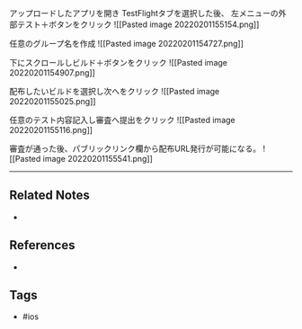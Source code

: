 アップロードしたアプリを開き TestFlightタブを選択した後、
左メニューの外部テスト＋ボタンをクリック
![[Pasted image 20220201155154.png]]

任意のグループ名を作成
![[Pasted image 20220201154727.png]]

下にスクロールしビルド＋ボタンをクリック
![[Pasted image 20220201154907.png]]

配布したいビルドを選択し次へをクリック
![[Pasted image 20220201155025.png]]

任意のテスト内容記入し審査へ提出をクリック
![[Pasted image 20220201155116.png]]

審査が通った後、パブリックリンク欄から配布URL発行が可能になる。
![[Pasted image 20220201155541.png]]

---
## Related Notes
- 

## References
- 

## Tags
- #ios 